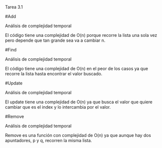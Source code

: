 Tarea 3.1

#Add

Análisis de complejidad temporal

El código tiene una complejidad de O(n) porque recorre la lista una sola vez pero depende que tan grande sea va a cambiar n.

#Find

Análisis de complejidad temporal

El código tiene una complejidad de O(n) en el peor de los casos ya que recorre la lista hasta encontrar el valor buscado.

#Update

Análisis de complejidad temporal

El update tiene una complejidad de O(n) ya que busca el valor que quiere cambiar que es el index y lo intercambia por el valor.

#Remove

Análisis de complejidad temporal

Remove es una función con complejidad de O(n) ya que aunque hay dos apuntadores, p y q, recorren la misma lista.

